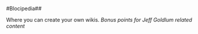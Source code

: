 #Blocipedia##

Where you can create your own wikis. *Bonus points for Jeff Goldlum related content*
